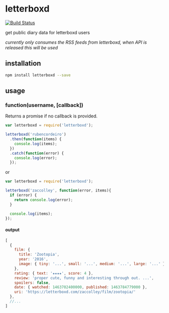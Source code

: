 # letterboxd
[![Build Status](https://travis-ci.org/zaccolley/letterboxd.svg?branch=master)](https://travis-ci.org/zaccolley/letterboxd)

get public diary data for letterboxd users

_currently only consumes the RSS feeds from letterboxd, when API is released this will be used_

## installation

```bash
npm install letterboxd --save
```

## usage

### function(username, [callback])

Returns a promise if no callback is provided.

```javascript
var letterboxd = require('letterboxd');

letterboxd('rubencordeiro')
  .then(function(items) {
    console.log(items);
  })
  .catch(function(error) {
    console.log(error);
  });
```

or

```javascript
var letterboxd = require('letterboxd');

letterboxd('zaccolley', function(error, items){
  if (error) {
    return console.log(error);
  }

  console.log(items);
});
```

#### output

```javascript
[
  {
    film: {
      title: 'Zootopia',
      year: '2016',
      image: { tiny: '...', small: '...', medium: '...', large: '...' }
    },
    rating: { text: '★★★★', score: 4 },
    review: 'proper cute, funny and interesting through out. ...',
    spoilers: false,
    date: { watched: 1463702400000, published: 1463784779000 },
    uri: 'https://letterboxd.com/zaccolley/film/zootopia/'
  },
  //...
]
```
